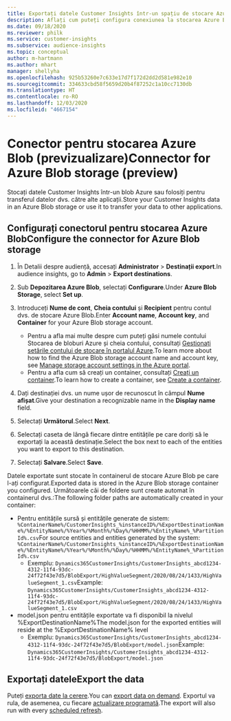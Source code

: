 ```yaml
---
title: Exportați datele Customer Insights într-un spațiu de stocare Azure Blob
description: Aflați cum puteți configura conexiunea la stocarea Azure Blob.
ms.date: 09/18/2020
ms.reviewer: philk
ms.service: customer-insights
ms.subservice: audience-insights
ms.topic: conceptual
author: m-hartmann
ms.author: mhart
manager: shellyha
ms.openlocfilehash: 925b53260e7c633e17d7f172d2dd2d581e982e10
ms.sourcegitcommit: 334633cbd58f5659d20b4f87252c1a10cc7130db
ms.translationtype: HT
ms.contentlocale: ro-RO
ms.lasthandoff: 12/03/2020
ms.locfileid: "4667154"
---
```

# <a name="connector-for-azure-blob-storage-preview"></a><span data-ttu-id="ce646-103">Conector pentru stocarea Azure Blob (previzualizare)</span><span class="sxs-lookup"><span data-stu-id="ce646-103">Connector for Azure Blob storage (preview)</span></span>

<span data-ttu-id="ce646-104">Stocați datele Customer Insights într-un blob Azure sau folosiți pentru transferul datelor dvs. către alte aplicații.</span><span class="sxs-lookup"><span data-stu-id="ce646-104">Store your Customer Insights data in an Azure Blob storage or use it to transfer your data to other applications.</span></span>

## <a name="configure-the-connector-for-azure-blob-storage"></a><span data-ttu-id="ce646-105">Configurați conectorul pentru stocarea Azure Blob</span><span class="sxs-lookup"><span data-stu-id="ce646-105">Configure the connector for Azure Blob storage</span></span>

1. <span data-ttu-id="ce646-106">În Detalii despre audiență, accesați **Administrator** > **Destinații export**.</span><span class="sxs-lookup"><span data-stu-id="ce646-106">In audience insights, go to **Admin** > **Export destinations**.</span></span>

1. <span data-ttu-id="ce646-107">Sub **Depozitarea Azure Blob**, selectați **Configurare**.</span><span class="sxs-lookup"><span data-stu-id="ce646-107">Under **Azure Blob Storage**, select **Set up**.</span></span>

1. <span data-ttu-id="ce646-108">Introduceți **Nume de cont**, **Cheia contului** și **Recipient** pentru contul dvs. de stocare Azure Blob.</span><span class="sxs-lookup"><span data-stu-id="ce646-108">Enter **Account name**, **Account key**, and **Container** for your Azure Blob storage account.</span></span>
    - <span data-ttu-id="ce646-109">Pentru a afla mai multe despre cum puteți găsi numele contului Stocarea de bloburi Azure și cheia contului, consultați [Gestionați setările contului de stocare în portalul Azure](https://docs.microsoft.com/azure/storage/common/storage-account-manage).</span><span class="sxs-lookup"><span data-stu-id="ce646-109">To learn more about how to find the Azure Blob storage account name and account key, see [Manage storage account settings in the Azure portal](https://docs.microsoft.com/azure/storage/common/storage-account-manage).</span></span>
    - <span data-ttu-id="ce646-110">Pentru a afla cum să creați un container, consultați [Creați un container](https://docs.microsoft.com/azure/storage/blobs/storage-quickstart-blobs-portal#create-a-container).</span><span class="sxs-lookup"><span data-stu-id="ce646-110">To learn how to create a container, see [Create a container](https://docs.microsoft.com/azure/storage/blobs/storage-quickstart-blobs-portal#create-a-container).</span></span>

1. <span data-ttu-id="ce646-111">Dați destinației dvs. un nume ușor de recunoscut în câmpul **Nume afișat**.</span><span class="sxs-lookup"><span data-stu-id="ce646-111">Give your destination a recognizable name in the **Display name** field.</span></span>

1. <span data-ttu-id="ce646-112">Selectați **Următorul**.</span><span class="sxs-lookup"><span data-stu-id="ce646-112">Select **Next**.</span></span>

1. <span data-ttu-id="ce646-113">Selectați caseta de lângă fiecare dintre entitățile pe care doriți să le exportați la această destinație.</span><span class="sxs-lookup"><span data-stu-id="ce646-113">Select the box next to each of the entities you want to export to this destination.</span></span>

1. <span data-ttu-id="ce646-114">Selectați **Salvare**.</span><span class="sxs-lookup"><span data-stu-id="ce646-114">Select **Save**.</span></span>

<span data-ttu-id="ce646-115">Datele exportate sunt stocate în containerul de stocare Azure Blob pe care l-ați configurat.</span><span class="sxs-lookup"><span data-stu-id="ce646-115">Exported data is stored in the Azure Blob storage container you configured.</span></span> <span data-ttu-id="ce646-116">Următoarele căi de foldere sunt create automat în containerul dvs.:</span><span class="sxs-lookup"><span data-stu-id="ce646-116">The following folder paths are automatically created in your container:</span></span>

- <span data-ttu-id="ce646-117">Pentru entitățile sursă și entitățile generate de sistem: `%ContainerName%/CustomerInsights_%instanceID%/%ExportDestinationName%/%EntityName%/%Year%/%Month%/%Day%/%HHMM%/%EntityName%_%PartitionId%.csv`</span><span class="sxs-lookup"><span data-stu-id="ce646-117">For source entities and entities generated by the system: `%ContainerName%/CustomerInsights_%instanceID%/%ExportDestinationName%/%EntityName%/%Year%/%Month%/%Day%/%HHMM%/%EntityName%_%PartitionId%.csv`</span></span>
  - <span data-ttu-id="ce646-118">Exemplu: `Dynamics365CustomerInsights/CustomerInsights_abcd1234-4312-11f4-93dc-24f72f43e7d5/BlobExport/HighValueSegment/2020/08/24/1433/HighValueSegment_1.csv`</span><span class="sxs-lookup"><span data-stu-id="ce646-118">Example: `Dynamics365CustomerInsights/CustomerInsights_abcd1234-4312-11f4-93dc-24f72f43e7d5/BlobExport/HighValueSegment/2020/08/24/1433/HighValueSegment_1.csv`</span></span>
- <span data-ttu-id="ce646-119">model.json pentru entitățile exportate va fi disponibil la nivelul %ExportDestinationName%</span><span class="sxs-lookup"><span data-stu-id="ce646-119">The model.json for the exported entities will reside at the %ExportDestinationName% level</span></span>
  - <span data-ttu-id="ce646-120">Exemplu: `Dynamics365CustomerInsights/CustomerInsights_abcd1234-4312-11f4-93dc-24f72f43e7d5/BlobExport/model.json`</span><span class="sxs-lookup"><span data-stu-id="ce646-120">Example: `Dynamics365CustomerInsights/CustomerInsights_abcd1234-4312-11f4-93dc-24f72f43e7d5/BlobExport/model.json`</span></span>

## <a name="export-the-data"></a><span data-ttu-id="ce646-121">Exportați datele</span><span class="sxs-lookup"><span data-stu-id="ce646-121">Export the data</span></span>

<span data-ttu-id="ce646-122">Puteți [exporta date la cerere](/export-destinations.md#export-data-on-demand).</span><span class="sxs-lookup"><span data-stu-id="ce646-122">You can [export data on demand](/export-destinations.md#export-data-on-demand).</span></span> <span data-ttu-id="ce646-123">Exportul va rula, de asemenea, cu fiecare [actualizare programată](system.md#schedule-tab).</span><span class="sxs-lookup"><span data-stu-id="ce646-123">The export will also run with every [scheduled refresh](system.md#schedule-tab).</span></span>
